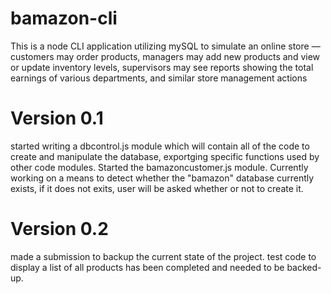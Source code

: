 # bamazon-cli
This is a node CLI application utilizing mySQL to simulate an online store &mdash; customers may order products, managers may add new products and view or update inventory levels, supervisors may see reports showing the total earnings of various departments, and similar store management actions

# Version 0.1
started writing a dbcontrol.js module which will contain all of the code to create and manipulate the database, exportging specific functions used by other code modules. Started the bamazoncustomer.js module. Currently working on a means to detect whether the "bamazon" database currently exists, if it does not exits, user will be asked whether or not to create it.

# Version 0.2
made a submission to backup the current state of the project. test code to display a list of all products has been completed and needed to be backed-up.

